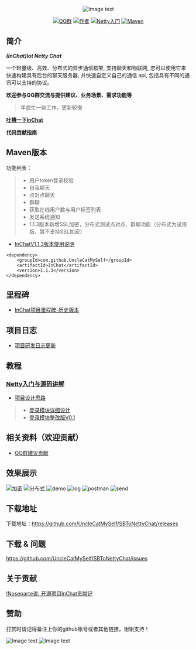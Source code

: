 
<div align=center>

![Image text](https://raw.githubusercontent.com/UncleCatMySelf/img-myself/master/img/inchat/logo.png)

[![QQ群](https://img.shields.io/badge/QQ%E7%BE%A4-628793702-yellow.svg)](https://jq.qq.com/?_wv=1027&k=57X4L74)
[![作者](https://img.shields.io/badge/%E4%BD%9C%E8%80%85-MySelf-blue.svg)](https://github.com/UncleCatMySelf)
[![Netty入门](https://img.shields.io/badge/%E5%AD%A6%E4%B9%A0-Netty%E5%85%A5%E9%97%A8-ff69b4.svg)](doc/study/mulu.md)
[![Maven](https://img.shields.io/badge/Maven-1.1.3-orange.svg)](https://mvnrepository.com/artifact/com.github.UncleCatMySelf/InChat)


</div>

## 简介

***(InChat)Iot Netty Chat***

一个轻量级、高效、分布式的异步通信框架, 支持聊天和物联网, 您可以使用它来快速构建具有后台的聊天服务器, 并快速自定义自己的通信 api, 包括具有不同的通讯可以支持的协议。

**欢迎参与QQ群交流与提供建议、业务场景、需求功能等**

> 年底忙一些工作，更新较慢

**[吐槽一下InChat](https://support.qq.com/products/53816)**

**[代码贡献指南](http://www.imooc.com/article/272573)**

## Maven版本

功能列表：

> * 用户token登录校验
> * 自我聊天
> * 点对点聊天
> * 群聊
> * 获取在线用户数与用户标签列表
> * 发送系统通知
> * 1.1.3版本新增SSL加密，分布式测试点对点、群聊功能（分布式为试用版，暂不支持SSL加密）

* [InChatV1.1.3版本使用说明](https://unclecatmyself.github.io/2019/01/15/inchatby113/)

```
<dependency>
    <groupId>com.github.UncleCatMySelf</groupId>
    <artifactId>InChat</artifactId>
    <version>1.1.3</version>
</dependency>
```

## 里程碑

* [InChat项目里程碑-历史版本](doc/goal/goal.md)

## 项目日志

* [项目研发日志更新](doc/Project-Log-cn.md)

## 教程

### [Netty入门与源码讲解](doc/study/mulu.md)
* [项目设计思路](doc/design_cn.md)

> * [登录模块详细设计](doc/detail/Login-cn.md)
> * [登录模块整改版V0.1](doc/detail/login_rect.md)

## 相关资料（欢迎贡献）

* [QQ群建议贡献](doc/advice/advice.md)

## 效果展示

![加密](https://raw.githubusercontent.com/UncleCatMySelf/img-myself/master/img/inchatGIF/%E5%8A%A0%E5%AF%86.gif)
![分布式](https://raw.githubusercontent.com/UncleCatMySelf/img-myself/master/img/inchatGIF/%E5%88%86%E5%B8%83%E5%BC%8F.gif)
![demo](https://github.com/UncleCatMySelf/img-myself/blob/master/img/inchatGIF/inchat_demo.gif)
![log](https://github.com/UncleCatMySelf/img-myself/blob/master/img/inchatGIF/inchat_log.gif)
![postman](https://github.com/UncleCatMySelf/img-myself/blob/master/img/inchatGIF/inchat_postman.gif)
![send](https://github.com/UncleCatMySelf/img-myself/blob/master/img/inchatGIF/inchat_send.gif)

## 下载地址

下载地址：https://github.com/UncleCatMySelf/SBToNettyChat/releases

## 下载 & 问题

https://github.com/UncleCatMySelf/SBToNettyChat/issues

## 关于贡献

[!Noseparte说: 开源项目InChat贡献记](https://www.imooc.com/article/272573)

## 赞助

打赏时请记得备注上你的github账号或者其他链接，谢谢支持！

![Image text](https://raw.githubusercontent.com/UncleCatMySelf/img-myself/master/img/%E4%BB%98%E6%AC%BE.png)
![Image text](https://raw.githubusercontent.com/UncleCatMySelf/img-myself/master/img/%E6%94%AF%E4%BB%98%E5%AE%9D.png)

